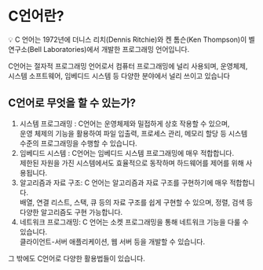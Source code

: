 # C언어란?

💡 C 언어는 1972년에 더니스 리치(Dennis Ritchie)와 켄 톰슨(Ken Thompson)이 벨 연구소(Bell Laboratories)에서 개발한 프로그래밍 언어입니다.

C언어는 절자적 프로그래밍 언어로서 컴퓨터 프로그래밍에 널리 사용되며, 운영체제, 시스템 소프트웨어, 임베디드 시스템 등 다양한 분야에서 널리 쓰이고 있습니다

## C언어로 무엇을 할 수 있는가?

1. 시스템 프로그래밍 : C언어는 운영체제와 밀접하게 상호 작용할 수 있으며,  
   운영 체제의 기능을 활용하여 파일 입출력, 프로세스 관리, 메모리 할당 등 시스템 수준의 프로그래밍을 수행할 수 있습니다.
2. 임베디드 시스템 : C언어는 임베디드 시스템 프로그래밍에 매우 적합합니다.  
   제한된 자원을 가진 시스템에서도 효율적으로 동작하며 하드웨어를 제어를 위해 사용됩니다.
3. 알고리즘과 자료 구조: C 언어는 알고리즘과 자료 구조를 구현하기에 매우 적합합니다.  
   배열, 연결 리스트, 스택, 큐 등의 자료 구조를 쉽게 구현할 수 있으며, 정렬, 검색 등 다양한 알고리즘도 구현 가능합니다.
4. 네트워크 프로그래밍: C 언어는 소켓 프로그래밍을 통해 네트워크 기능을 다룰 수 있습니다.  
   클라이언트-서버 애플리케이션, 웹 서버 등을 개발할 수 있습니다.

그 밖에도 C언어로 다양한 활용법들이 있습니다.
